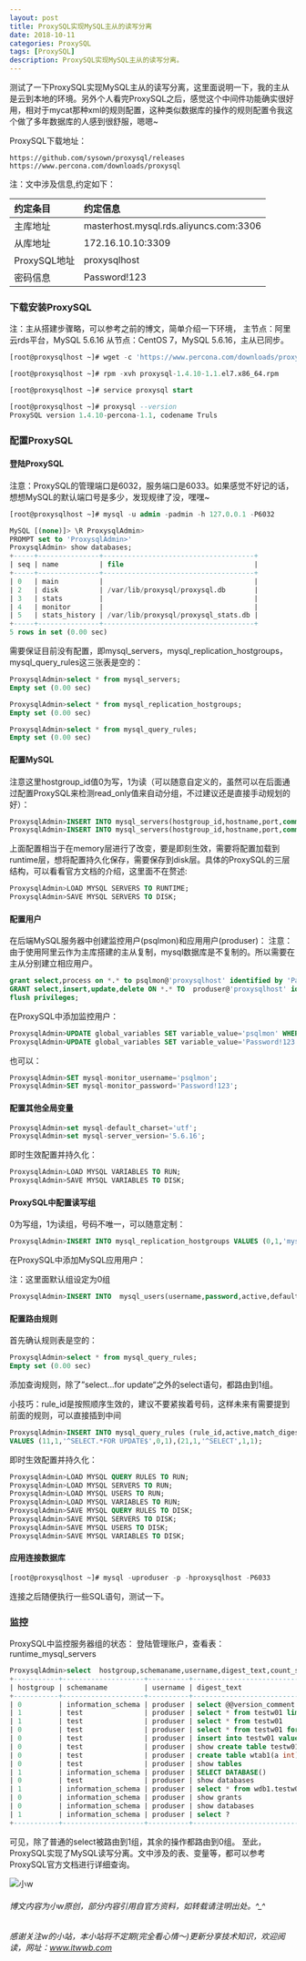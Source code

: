 ```yaml
---
layout: post
title: ProxySQL实现MySQL主从的读写分离
date: 2018-10-11
categories: ProxySQL
tags: [ProxySQL]
description: ProxySQL实现MySQL主从的读写分离。
---
```


测试了一下ProxySQL实现MySQL主从的读写分离，这里面说明一下，我的主从是云到本地的环境。另外个人看完ProxySQL之后，感觉这个中间件功能确实很好用，相对于mycat那种xml的规则配置，这种类似数据库的操作的规则配置令我这个做了多年数据库的人感到很舒服，嗯嗯~

ProxySQL下载地址：
```
https://github.com/sysown/proxysql/releases
https://www.percona.com/downloads/proxysql
```

注：文中涉及信息,约定如下：

|约定条目|约定信息|
|:--|:--|
|主库地址|masterhost.mysql.rds.aliyuncs.com:3306|
|从库地址|172.16.10.10:3309|
|ProxySQL地址|proxysqlhost|
|密码信息|Password!123|


### 下载安装ProxySQL

注：主从搭建步骤略，可以参考之前的博文，简单介绍一下环境，
主节点：阿里云rds平台，MySQL 5.6.16
从节点：CentOS 7，MySQL 5.6.16，主从已同步。

```sql
[root@proxysqlhost ~]# wget -c 'https://www.percona.com/downloads/proxysql/proxysql-1.4.10/binary/redhat/7/x86_64/proxysql-1.4.10-1.1.el7.x86_64.rpm' -O proxysql-1.4.10-1.1.el7.x86_64.rpm &

[root@proxysqlhost ~]# rpm -xvh proxysql-1.4.10-1.1.el7.x86_64.rpm

[root@proxysqlhost ~]# service proxysql start

[root@proxysqlhost ~]# proxysql --version
ProxySQL version 1.4.10-percona-1.1, codename Truls

```

### 配置ProxySQL

#### 登陆ProxySQL

注意：ProxySQL的管理端口是6032，服务端口是6033。如果感觉不好记的话，想想MySQL的默认端口号是多少，发现规律了没，嘿嘿~

```sql
[root@proxysqlhost ~]# mysql -u admin -padmin -h 127.0.0.1 -P6032

MySQL [(none)]> \R ProxysqlAdmin>
PROMPT set to 'ProxysqlAdmin>'
ProxysqlAdmin> show databases;
+-----+---------------+-------------------------------------+
| seq | name          | file                                |
+-----+---------------+-------------------------------------+
| 0   | main          |                                     |
| 2   | disk          | /var/lib/proxysql/proxysql.db       |
| 3   | stats         |                                     |
| 4   | monitor       |                                     |
| 5   | stats_history | /var/lib/proxysql/proxysql_stats.db |
+-----+---------------+-------------------------------------+
5 rows in set (0.00 sec)
```

需要保证目前没有配置，即mysql_servers，mysql_replication_hostgroups，mysql_query_rules这三张表是空的：
```sql
ProxysqlAdmin>select * from mysql_servers;
Empty set (0.00 sec)

ProxysqlAdmin>select * from mysql_replication_hostgroups;
Empty set (0.00 sec)

ProxysqlAdmin>select * from mysql_query_rules;
Empty set (0.00 sec)
```

#### 配置MySQL

注意这里hostgroup_id值0为写，1为读（可以随意自定义的，虽然可以在后面通过配置ProxySQL来检测read_only值来自动分组，不过建议还是直接手动规划的好）：

```sql
ProxysqlAdmin>INSERT INTO mysql_servers(hostgroup_id,hostname,port,comment) VALUES (0,'masterhost.mysql.rds.aliyuncs.com',3306,'writehost');
ProxysqlAdmin>INSERT INTO mysql_servers(hostgroup_id,hostname,port,comment) VALUES (1,'172.16.10.10',3309,'readhost');

```

上面配置相当于在memory层进行了改变，要是即刻生效，需要将配置加载到runtime层，想将配置持久化保存，需要保存到disk层。具体的ProxySQL的三层结构，可以看看官方文档的介绍，这里面不在赘述:

```sql
ProxysqlAdmin>LOAD MYSQL SERVERS TO RUNTIME;
ProxysqlAdmin>SAVE MYSQL SERVERS TO DISK;
```

#### 配置用户
在后端MySQL服务器中创建监控用户(psqlmon)和应用用户(produser)：
注意：由于使用阿里云作为主库搭建的主从复制，mysql数据库是不复制的。所以需要在主从分别建立相应用户。

```sql
grant select,process on *.* to psqlmon@'proxysqlhost' identified by 'Password!123';
GRANT select,insert,update,delete ON *.* TO  produser@'proxysqlhost' identified by 'Password!123';
flush privileges;
```

在ProxySQL中添加监控用户：

```sql
ProxysqlAdmin>UPDATE global_variables SET variable_value='psqlmon' WHERE variable_name='mysql-monitor_username';
ProxysqlAdmin>UPDATE global_variables SET variable_value='Password!123' WHERE variable_name='mysql-monitor_password';
```
也可以：
```sql
ProxysqlAdmin>SET mysql-monitor_username='psqlmon';
ProxysqlAdmin>SET mysql-monitor_password='Password!123';
```

#### 配置其他全局变量

```sql
ProxysqlAdmin>set mysql-default_charset='utf';
ProxysqlAdmin>set mysql-server_version='5.6.16';
```

即时生效配置并持久化：
```sql
ProxysqlAdmin>LOAD MYSQL VARIABLES TO RUN;
ProxysqlAdmin>SAVE MYSQL VARIABLES TO DISK;
```

#### ProxySQL中配置读写组

0为写组，1为读组，号码不唯一，可以随意定制：

```sql
ProxysqlAdmin>INSERT INTO mysql_replication_hostgroups VALUES (0,1,'mysql_rw_split');
```

在ProxySQL中添加MySQL应用用户：

注：这里面默认组设定为0组

```sql
ProxysqlAdmin>INSERT INTO  mysql_users(username,password,active,default_hostgroup,transaction_persistent) VALUES('produser','Password!123',1,0,1);
```

#### 配置路由规则

首先确认规则表是空的：
```sql
ProxysqlAdmin>select * from mysql_query_rules;
Empty set (0.00 sec)
```
添加查询规则，除了”select...for update“之外的select语句，都路由到1组。

小技巧：rule_id是按照顺序生效的，建议不要紧挨着号码，这样未来有需要提到前面的规则，可以直接插到中间

```sql
ProxysqlAdmin>INSERT INTO mysql_query_rules (rule_id,active,match_digest,destination_hostgroup,apply)
VALUES (11,1,'^SELECT.*FOR UPDATE$',0,1),(21,1,'^SELECT',1,1);

```

即时生效配置并持久化：
```sql
ProxysqlAdmin>LOAD MYSQL QUERY RULES TO RUN;
ProxysqlAdmin>LOAD MYSQL SERVERS TO RUN;
ProxysqlAdmin>LOAD MYSQL USERS TO RUN;
ProxysqlAdmin>LOAD MYSQL VARIABLES TO RUN;
ProxysqlAdmin>SAVE MYSQL QUERY RULES TO DISK;
ProxysqlAdmin>SAVE MYSQL SERVERS TO DISK;
ProxysqlAdmin>SAVE MYSQL USERS TO DISK;
ProxysqlAdmin>SAVE MYSQL VARIABLES TO DISK; 
```



#### 应用连接数据库
```sql
[root@proxysqlhost ~]# mysql -uproduser -p -hproxysqlhost -P6033
```
连接之后随便执行一些SQL语句，测试一下。

### 监控

ProxySQL中监控服务器组的状态：
登陆管理账户，查看表：runtime_mysql_servers

```sql
ProxysqlAdmin>select  hostgroup,schemaname,username,digest_text,count_star from stats_mysql_query_digest order by last_seen desc;
+-----------+--------------------+----------+-----------------------------------+------------+
| hostgroup | schemaname         | username | digest_text                       | count_star |
+-----------+--------------------+----------+-----------------------------------+------------+
| 0         | information_schema | produser | select @@version_comment limit ?  | 3          |
| 1         | test               | produser | select * from testw01 limit ?     | 1          |
| 1         | test               | produser | select * from testw01             | 2          |
| 0         | test               | produser | select * from testw01 for update  | 1          |
| 0         | test               | produser | insert into testw01 values(?)     | 1          |
| 0         | test               | produser | show create table testw01         | 1          |
| 0         | test               | produser | create table wtab1(a int)         | 1          |
| 0         | test               | produser | show tables                       | 2          |
| 1         | information_schema | produser | SELECT DATABASE()                 | 1          |
| 0         | test               | produser | show databases                    | 1          |
| 1         | information_schema | produser | select * from wdb1.testw03 limit ?| 1          |
| 0         | information_schema | produser | show grants                       | 2          |
| 0         | information_schema | produser | show databases                    | 3          |
| 1         | information_schema | produser | select ?                          | 2          |
+-----------+--------------------+----------+-----------------------------------+------------+
```


可见，除了普通的select被路由到1组，其余的操作都路由到0组。
至此，ProxySQL实现了MySQL读写分离。文中涉及的表、变量等，都可以参考ProxySQL官方文档进行详细查询。





![小w](https://wx2.sinaimg.cn/mw1024/891ecf4fly1fr361nvrcnj207w07sad7.jpg)

###### 博文内容为小w原创，部分内容引用自官方资料，如转载请注明出处。^_^

###### 感谢关注w的小站，本小站将不定期(完全看心情～)更新分享技术知识，欢迎阅读，网址：www.itwwb.com


